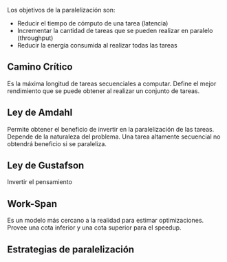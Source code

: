 Los objetivos de la paralelización son:

- Reducir el tiempo de cómputo de una tarea (latencia)
- Incrementar la cantidad de tareas que se pueden realizar en paralelo (throughput)
- Reducir la energía consumida al realizar todas las tareas

## Camino Crítico

Es la máxima longitud de tareas secuenciales a computar. Define el mejor rendimiento que se puede obtener al realizar un conjunto de tareas.

## Ley de Amdahl

Permite obtener el beneficio de invertir en la paralelización de las tareas. Depende de la naturaleza del problema. Una tarea altamente secuencial no obtendrá beneficio si se paraleliza.

## Ley de Gustafson

Invertir el pensamiento

## Work-Span

Es un modelo más cercano a la realidad para estimar optimizaciones. Provee una cota inferior y una cota superior para el speedup.

## Estrategias de paralelización

